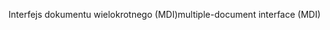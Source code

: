 <span data-ttu-id="f57bc-101">Interfejs dokumentu wielokrotnego (MDI)</span><span class="sxs-lookup"><span data-stu-id="f57bc-101">multiple-document interface (MDI)</span></span>